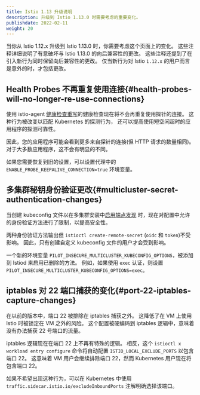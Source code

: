 ```yaml
---
title: Istio 1.13 升级说明
description: 升级到 Istio 1.13.0 时需要考虑的重要变化。
publishdate: 2022-02-11
weight: 20
---
```


当你从 Istio 1.12.x 升级到 Istio 1.13.0 时，你需要考虑这个页面上的变化。
这些注释详细说明了有意破坏与 Istio 1.13.0 的向后兼容性的更改。
这些注释还提到了在引入新行为同时保留向后兼容性的更改。
仅当新行为对 Istio `1.12.x` 的用户而言是意外的时，才包括更改。

## Health Probes 不再重复使用连接{#health-probes-will-no-longer-re-use-connections}

使用 istio-agent [健康检查重写](/zh/docs/ops/configuration/mesh/app-health-check/)的健康检查现在将不会再重复使用探针的连接。
这种行为被改变以匹配 Kubernetes 的探测行为，
还可以提高使用短空闲超时的应用程序的探测可靠性。

因此，您的应用程序可能会看到更多来自探针的连接(但 HTTP 请求的数量相同)。
对于大多数应用程序，这不会有明显的不同。

如果您需要恢复到旧的设置，可以设置代理中的 `ENABLE_PROBE_KEEPALIVE_CONNECTION=true` 环境变量。

## 多集群秘钥身份验证更改{#multicluster-secret-authentication-changes}

当创建 kubeconfig 文件以在多集群安装中[启用端点发现](/zh/docs/setup/install/multicluster/multi-primary/#enable-endpoint-discovery)
时，现在对配置中允许的身份验证方法进行了限制，以提高安全性。

两种身份验证方法输出但 `istioctl create-remote-secret` (`oidc` 和 `token`)不受影响。
因此，只有创建自定义 kubeconfig 文件的用户才会受到影响。

一个新的环境变量 `PILOT_INSECURE_MULTICLUSTER_KUBECONFIG_OPTIONS`，被添加到 Istiod 来启用已删除的方法。
例如，如果使用 `exec` 认证，则设置 `PILOT_INSECURE_MULTICLUSTER_KUBECONFIG_OPTIONS=exec`。

## iptables 对 22 端口捕获的变化{#port-22-iptables-capture-changes}

在以前的版本中，端口 22 被排除在 iptables 捕获之外。
这降低了在 VM 上使用 Istio 时被锁定在 VM 之外的风险。
这个配置被硬编码到 iptables 逻辑中，意味着没有办法捕获 22 号端口的流量。

iptables 逻辑现在在端口 22 上不再有特殊的逻辑。
相反，这个 `istioctl x workload entry configure` 命令将自动配置 `ISTIO_LOCAL_EXCLUDE_PORTS` 以包含端口 22。
这意味着 VM 用户会继续排除端口 22，然而 Kubernetes 用户现在将包含端口 22。

如果不希望出现这种行为，可以在 Kubernetes 中使用 `traffic.sidecar.istio.io/excludeInboundPorts` 注解明确选择该端口。
